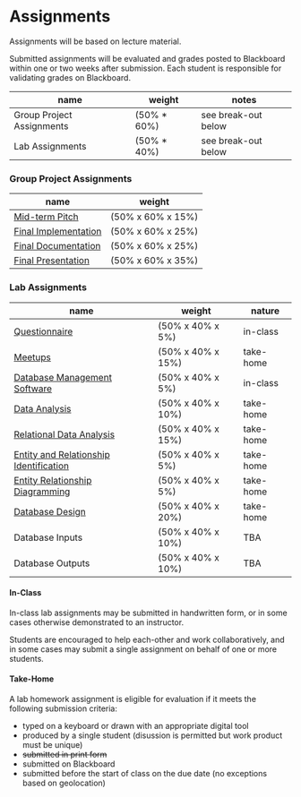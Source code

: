 # Assignments

Assignments will be based on lecture material.

Submitted assignments will be evaluated
 and grades posted to Blackboard
 within one or two weeks after submission.
Each student is responsible for validating grades on Blackboard.

name | weight | notes
--- | --- | ---
Group Project Assignments | (50% * 60%) | see break-out below
Lab Assignments | (50% * 40%) | see break-out below

### Group Project Assignments

name | weight
--- | --- |
[Mid-term Pitch](assignments/group-project/midterm-pitch.md) | (50% x 60% x 15%)
[Final Implementation](assignments/group-project/final-implementation.md) | (50% x 60% x 25%)
[Final Documentation](assignments/group-project/final-documentation.md) | (50% x 60% x 25%)
[Final Presentation](assignments/group-project/final-presentation.md) | (50% x 60% x 35%)

### Lab Assignments

name | weight | nature
--- | --- | ---
[Questionnaire](assignments/lab/questionnaire.md) | (50% x 40% x 5%) | in-class
[Meetups](assignments/lab/meetups.md) | (50% x 40% x 15%) | take-home
[Database Management Software](assignments/lab/database-management-software.md) | (50% x 40% x 5%) | in-class
[Data Analysis](assignments/lab/data-analysis.md) | (50% x 40% x 10%) | take-home
[Relational Data Analysis](assignments/lab/relational-data-analysis.md) | (50% x 40% x 15%) | take-home
[Entity and Relationship Identification](assignments/lab/entity-relationship-identification.md) | (50% x 40% x 5%) | take-home
[Entity Relationship Diagramming](assignments/lab/entity-relationship-diagramming.md) | (50% x 40% x 5%) | take-home
[Database Design](assignments/lab/database-design.md) | (50% x 40% x 20%) | take-home
Database Inputs | (50% x 40% x 10%) | TBA
Database Outputs | (50% x 40% x 10%) | TBA

#### In-Class

In-class lab assignments
 may be submitted in handwritten form,
 or in some cases otherwise demonstrated to an instructor.

Students are encouraged to help each-other
 and work collaboratively,
 and in some cases may submit a single assignment
 on behalf of one or more students.

#### Take-Home

A lab homework assignment is eligible for evaluation if it meets the following submission criteria:

 + typed on a keyboard or drawn with an appropriate digital tool
 + produced by a single student (disussion is permitted but work product must be unique)
 + ~~submitted in print form~~
 + submitted on Blackboard
 + submitted before the start of class on the due date (no exceptions based on geolocation)
